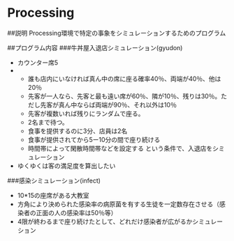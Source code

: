 # Processing

##説明
Processing環境で特定の事象をシミュレーションするためのプログラム

##プログラム内容
###牛丼屋入退店シミュレーション(gyudon)
* カウンター席5
* * 誰も店内にいなければ真ん中の席に座る確率40％、両端が40％、他は20％
  * 先客が一人なら、先客と最も遠い席が60％、隣が10％、残りは30％。ただし先客が真ん中ならば両端が90％、それ以外は10％
  * 先客が複数いれば残りにランダムで座る。
  * 2名まで待つ。
  * 食事を提供するのに3分、店員は2名
  * 食事が提供されてから5ー10分の間で座り続ける
  * 時間帯によって閑散時間帯などを設定する
  という条件で、入退店をシミュレーション
* ゆくゆくは客の満足度を算出したい

###感染シミュレーション(infect)
* 10*15の座席がある大教室
* 方角により決められた感染率の病原菌を有する生徒を一定数存在させる（感染者の正面の人の感染率は50％等）
* 4限が終わるまで座り続けたとして、どれだけ感染者が広がるかシミュレーション
